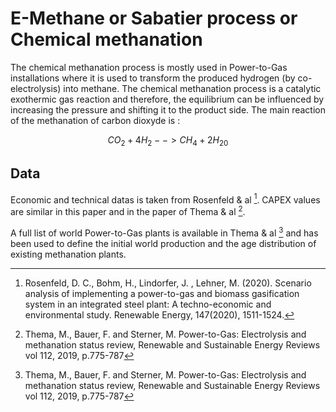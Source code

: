 # E-Methane or Sabatier process or Chemical methanation

The chemical methanation process is mostly used in Power-to-Gas installations where it is used to transform the produced hydrogen (by co-electrolysis) into methane. 
The chemical  methanation process is a catalytic exothermic gas reaction and therefore, the equilibrium can be influenced by increasing the pressure and shifting it to the product side. The main reaction of the methanation of carbon dioxyde is : 


$$CO_2 + 4H_2 --> CH_4 + 2H_20$$

## Data     
Economic and technical datas is taken from Rosenfeld & al [^1]. CAPEX values are similar in this paper and in the paper of Thema & al [^2].

A full list of world Power-to-Gas plants is available in Thema & al [^2] and has been used to define the initial world production and the age distribution of existing methanation plants. 


[^1]: Rosenfeld, D. C., Bohm, H., Lindorfer, J. , Lehner, M.  (2020). Scenario analysis of implementing a power-to-gas and biomass gasification system in an integrated steel plant: A techno-economic and environmental study. Renewable Energy, 147(2020), 1511-1524.
[^2]: Thema, M., Bauer, F. and Sterner, M. Power-to-Gas: Electrolysis and methanation status review, Renewable and Sustainable Energy Reviews vol 112, 2019, p.775-787